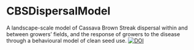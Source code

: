 # CBSDispersalModel
A landscape-scale model of Cassava Brown Streak dispersal within and between growers’ fields, and the response of growers to the disease through a behavioural model of clean seed use.
[![DOI](https://zenodo.org/badge/89229095.svg)](https://zenodo.org/badge/latestdoi/89229095)
